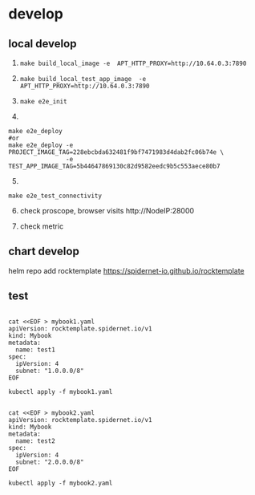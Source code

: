 # develop

## local develop

1. ` make build_local_image -e  APT_HTTP_PROXY=http://10.64.0.3:7890 `

2. ` make build_local_test_app_image  -e APT_HTTP_PROXY=http://10.64.0.3:7890 `

3. ` make e2e_init  `

4. 

```
make e2e_deploy
#or
make e2e_deploy -e PROJECT_IMAGE_TAG=228ebcbda632481f9bf7471983d4dab2fc06b74e \
                -e TEST_APP_IMAGE_TAG=5b44647869130c82d9582eedc9b5c553aece80b7
```

5. 

```shell
make e2e_test_connectivity

```

6. check proscope, browser visits http://NodeIP:28000

7. check metric

## chart develop

helm repo add rocktemplate https://spidernet-io.github.io/rocktemplate

## test

```shell

cat <<EOF > mybook1.yaml
apiVersion: rocktemplate.spidernet.io/v1
kind: Mybook
metadata:
  name: test1
spec:
  ipVersion: 4
  subnet: "1.0.0.0/8"
EOF

kubectl apply -f mybook1.yaml


cat <<EOF > mybook2.yaml
apiVersion: rocktemplate.spidernet.io/v1
kind: Mybook
metadata:
  name: test2
spec:
  ipVersion: 4
  subnet: "2.0.0.0/8"
EOF

kubectl apply -f mybook2.yaml


```

